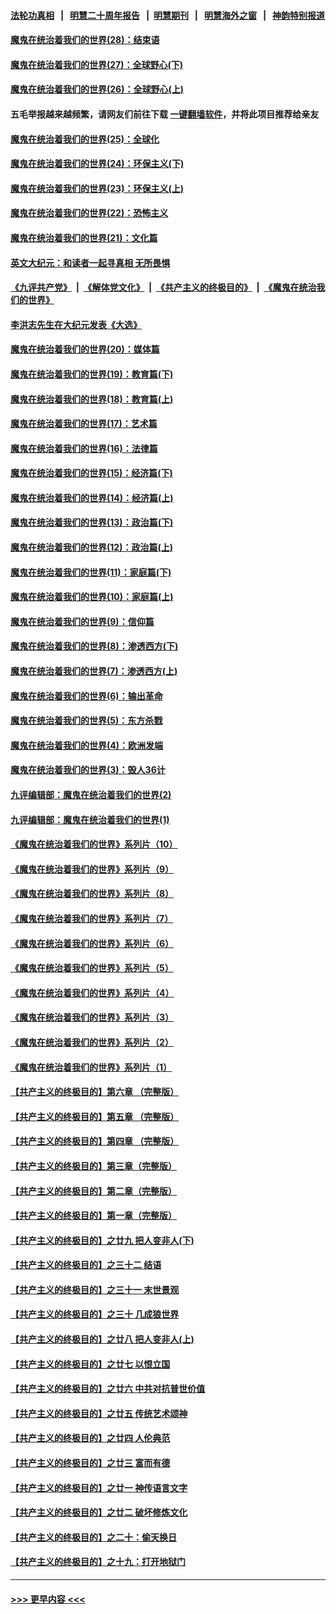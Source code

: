 #### [法轮功真相](https://github.com/gfw-breaker/truth/blob/master/README.md?t=0) &nbsp;&nbsp;|&nbsp;&nbsp; [明慧二十周年报告](https://github.com/gfw-breaker/mh-reports/blob/master/README.md?t=0) &nbsp;&nbsp;|&nbsp;&nbsp;[明慧期刊](https://github.com/gfw-breaker/mh-qikan) &nbsp;&nbsp;|&nbsp;&nbsp; [明慧海外之窗](https://github.com/gfw-breaker/mh-news/blob/master/README.md?t=0) &nbsp;&nbsp;|&nbsp;&nbsp; [神韵特别报道](https://github.com/gfw-breaker/mh-news/blob/master/shenyun.md?t=0)
#### [魔鬼在统治着我们的世界(28)：结束语](../pages/nsc422/n10936246.md?t=07070201) 
#### [魔鬼在统治着我们的世界(27)：全球野心(下)](../pages/nsc422/n10928319.md?t=07070201) 
#### [魔鬼在统治着我们的世界(26)：全球野心(上)](../pages/nsc422/n10900318.md?t=07070201) 
#### 五毛举报越来越频繁，请网友们前往下载 [一键翻墙软件](https://github.com/gfw-breaker/ssr-accounts)，并将此项目推荐给亲友
#### [魔鬼在统治着我们的世界(25)：全球化](../pages/nsc422/n10788205.md?t=07070201) 
#### [魔鬼在统治着我们的世界(24)：环保主义(下)](../pages/nsc422/n10695307.md?t=07070201) 
#### [魔鬼在统治着我们的世界(23)：环保主义(上)](../pages/nsc422/n10688613.md?t=07070201) 
#### [魔鬼在统治着我们的世界(22)：恐怖主义](../pages/nsc422/n10614727.md?t=07070201) 
#### [魔鬼在统治着我们的世界(21)：文化篇](../pages/nsc422/n10597706.md?t=07070201) 
#### [英文大纪元：和读者一起寻真相 无所畏惧](../pages/nsc422/n12542027.md?t=07070201) 
#### [《九评共产党》](https://github.com/begood0513/9ping.md/blob/master/README.md) &nbsp;|&nbsp; [《解体党文化》](../../../../jtdwh.md/blob/master/README.md)  &nbsp;|&nbsp; [《共产主义的终极目的》](../../../../gczydzjmd.md/blob/master/README.md) &nbsp;|&nbsp; [《魔鬼在统治我们的世界》](../../../../mgztzwmdsj.md/blob/master/README.md) 
#### [李洪志先生在大纪元发表《大选》](../pages/nsc422/n12534746.md?t=07070201) 
#### [魔鬼在统治着我们的世界(20)：媒体篇](../pages/nsc422/n10586579.md?t=07070201) 
#### [魔鬼在统治着我们的世界(19)：教育篇(下)](../pages/nsc422/n10564808.md?t=07070201) 
#### [魔鬼在统治着我们的世界(18)：教育篇(上)](../pages/nsc422/n10526970.md?t=07070201) 
#### [魔鬼在统治着我们的世界(17)：艺术篇](../pages/nsc422/n10499093.md?t=07070201) 
#### [魔鬼在统治着我们的世界(16)：法律篇](../pages/nsc422/n10485969.md?t=07070201) 
#### [魔鬼在统治着我们的世界(15)：经济篇(下)](../pages/nsc422/n10469975.md?t=07070201) 
#### [魔鬼在统治着我们的世界(14)：经济篇(上)](../pages/nsc422/n10457370.md?t=07070201) 
#### [魔鬼在统治着我们的世界(13)：政治篇(下)](../pages/nsc422/n10448270.md?t=07070201) 
#### [魔鬼在统治着我们的世界(12)：政治篇(上)](../pages/nsc422/n10444576.md?t=07070201) 
#### [魔鬼在统治着我们的世界(11)：家庭篇(下)](../pages/nsc422/n10440961.md?t=07070201) 
#### [魔鬼在统治着我们的世界(10)：家庭篇(上)](../pages/nsc422/n10435448.md?t=07070201) 
#### [魔鬼在统治着我们的世界(9)：信仰篇](../pages/nsc422/n10432159.md?t=07070201) 
#### [魔鬼在统治着我们的世界(8)：渗透西方(下)](../pages/nsc422/n10429603.md?t=07070201) 
#### [魔鬼在统治着我们的世界(7)：渗透西方(上)](../pages/nsc422/n10426013.md?t=07070201) 
#### [魔鬼在统治着我们的世界(6)：输出革命](../pages/nsc422/n10421536.md?t=07070201) 
#### [魔鬼在统治着我们的世界(5)：东方杀戮](../pages/nsc422/n10417707.md?t=07070201) 
#### [魔鬼在统治着我们的世界(4)：欧洲发端](../pages/nsc422/n10414890.md?t=07070201) 
#### [魔鬼在统治着我们的世界(3)：毁人36计](../pages/nsc422/n10411583.md?t=07070201) 
#### [九评编辑部：魔鬼在统治着我们的世界(2)](../pages/nsc422/n10410036.md?t=07070201) 
#### [九评编辑部：魔鬼在统治着我们的世界(1)](../pages/nsc422/n10406825.md?t=07070201) 
#### [《魔鬼在统治着我们的世界》系列片（10）](../pages/nsc422/n12292670.md?t=07070201) 
#### [《魔鬼在统治着我们的世界》系列片（9）](../pages/nsc422/n12290859.md?t=07070201) 
#### [《魔鬼在统治着我们的世界》系列片（8）](../pages/nsc422/n12287445.md?t=07070201) 
#### [《魔鬼在统治着我们的世界》系列片（7）](../pages/nsc422/n12283425.md?t=07070201) 
#### [《魔鬼在统治着我们的世界》系列片（6）](../pages/nsc422/n12282314.md?t=07070201) 
#### [《魔鬼在统治着我们的世界》系列片（5）](../pages/nsc422/n12281419.md?t=07070201) 
#### [《魔鬼在统治着我们的世界》系列片（4）](../pages/nsc422/n12274024.md?t=07070201) 
#### [《魔鬼在统治着我们的世界》系列片（3）](../pages/nsc422/n12271322.md?t=07070201) 
#### [《魔鬼在统治着我们的世界》系列片（2）](../pages/nsc422/n12269049.md?t=07070201) 
#### [《魔鬼在统治着我们的世界》系列片（1）](../pages/nsc422/n12267575.md?t=07070201) 
#### [【共产主义的终极目的】第六章 （完整版）](../pages/nsc422/n11428913.md?t=07070201) 
#### [【共产主义的终极目的】第五章 （完整版）](../pages/nsc422/n11428912.md?t=07070201) 
#### [【共产主义的终极目的】第四章 （完整版）](../pages/nsc422/n11428907.md?t=07070201) 
#### [【共产主义的终极目的】第三章（完整版）](../pages/nsc422/n11428848.md?t=07070201) 
#### [【共产主义的终极目的】第二章（完整版）](../pages/nsc422/n11428831.md?t=07070201) 
#### [【共产主义的终极目的】第一章（完整版）](../pages/nsc422/n11417651.md?t=07070201) 
#### [【共产主义的终极目的】之廿九 把人变非人(下)](../pages/nsc422/n11344140.md?t=07070201) 
#### [【共产主义的终极目的】之三十二 结语](../pages/nsc422/n11360535.md?t=07070201) 
#### [【共产主义的终极目的】之三十一 末世景观](../pages/nsc422/n11351129.md?t=07070201) 
#### [【共产主义的终极目的】之三十 几成狼世界](../pages/nsc422/n11348280.md?t=07070201) 
#### [【共产主义的终极目的】之廿八 把人变非人(上)](../pages/nsc422/n11340492.md?t=07070201) 
#### [【共产主义的终极目的】之廿七 以恨立国](../pages/nsc422/n11336944.md?t=07070201) 
#### [【共产主义的终极目的】之廿六 中共对抗普世价值](../pages/nsc422/n11324785.md?t=07070201) 
#### [【共产主义的终极目的】之廿五 传统艺术颂神](../pages/nsc422/n11296396.md?t=07070201) 
#### [【共产主义的终极目的】之廿四 人伦典范](../pages/nsc422/n11296397.md?t=07070201) 
#### [【共产主义的终极目的】之廿三 富而有德](../pages/nsc422/n11283598.md?t=07070201) 
#### [【共产主义的终极目的】之廿一 神传语言文字](../pages/nsc422/n11263265.md?t=07070201) 
#### [【共产主义的终极目的】之廿二 破坏修炼文化](../pages/nsc422/n11245728.md?t=07070201) 
#### [【共产主义的终极目的】之二十：偷天换日](../pages/nsc422/n11238846.md?t=07070201) 
#### [【共产主义的终极目的】之十九：打开地狱门](../pages/nsc422/n11206376.md?t=07070201) 

----
#### [ >>> 更早内容 <<< ](../indexes/nsc422-earlier.md)
